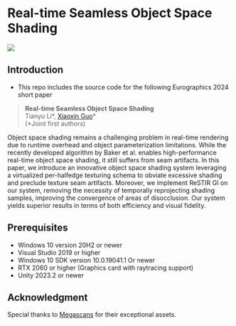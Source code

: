 # Real-time Seamless Object Space Shading

![](teaser.png)

## Introduction
- This repo includes the source code for the following Eurographics 2024 short paper

> **Real-time Seamless Object Space Shading**<br>
> Tianyu Li*, [Xiaoxin Guo](https://github.com/guoxx)*<br>
> (*Joint first authors) <br>

Object space shading remains a challenging problem in real-time rendering due to runtime overhead and object parameterization limitations. While the recently developed algorithm by Baker et al. enables high-performance real-time object
space shading, it still suffers from seam artifacts. In this paper, we introduce an innovative object space shading system leveraging a virtualized per-halfedge texturing schema to obviate excessive shading and preclude texture seam artifacts. Moreover,
we implement ReSTIR GI on our system, removing the necessity of temporally reprojecting shading samples,
improving the convergence of areas of disocclusion. Our system yields superior results in terms of both efficiency and visual fidelity.

## Prerequisites
- Windows 10 version 20H2 or newer
- Visual Studio 2019 or higher
- Windows 10 SDK version 10.0.19041.1 Or newer
- RTX 2060 or higher (Graphics card with raytracing support)
- Unity 2023.2 or newer

## Acknowledgment
Special thanks to [Megascans](https://quixel.com/megascans/home?category=3D%20asset&category=food&assetId=tgykfhgpa) for their exceptional assets.
